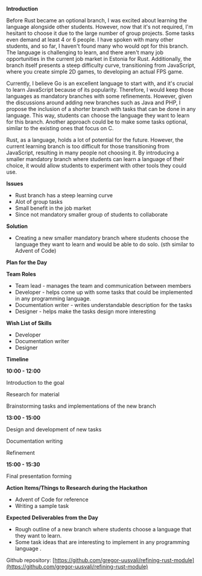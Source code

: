 **Introduction**

  

Before Rust became an optional branch, I was excited about learning the language alongside other students. However, now that it's not required, I'm hesitant to choose it due to the large number of group projects. Some tasks even demand at least 4 or 6 people. I have spoken with many other students, and so far, I haven't found many who would opt for this branch. The language is challenging to learn, and there aren't many job opportunities in the current job market in Estonia for Rust. Additionally, the branch itself presents a steep difficulty curve, transitioning from JavaScript, where you create simple 2D games, to developing an actual FPS game.

  

Currently, I believe Go is an excellent language to start with, and it's crucial to learn JavaScript because of its popularity. Therefore, I would keep those languages as mandatory branches with some refinements. However, given the discussions around adding new branches such as Java and PHP, I propose the inclusion of a shorter branch with tasks that can be done in any language. This way, students can choose the language they want to learn for this branch. Another approach could be to make some tasks optional, similar to the existing ones that focus on C.

  

Rust, as a language, holds a lot of potential for the future. However, the current learning branch is too difficult for those transitioning from JavaScript, resulting in many people not choosing it. By introducing a smaller mandatory branch where students can learn a language of their choice, it would allow students to experiment with other tools they could use. 

  

**Issues**

  

*   Rust branch has a steep learning curve
*   Alot of group tasks
*   Small benefit in the job market
*   Since not mandatory smaller group of students to collaborate

**Solution**

  

*   Creating a new smaller mandatory branch where students choose the language they want to learn and would be able to do solo. (sth similar to Advent of Code)

  

**Plan for the Day**

**Team Roles**



*   Team lead - manages the team and communication between members
*   Developer - helps come up with some tasks that could be implemented in any programming language.
*   Documentation writer - writes understandable description for the tasks
*   Designer - helps make the tasks design more interesting

**Wish List of Skills**

  

*   Developer
*   Documentation writer
*   Designer

  

**Timeline**

  

**10:00 - 12:00**

Introduction to the goal

Research for material 

Brainstorming tasks and implementations of the new branch

**13:00 - 15:00**

Design and development of new tasks 

Documentation writing

Refinement

**15:00 - 15:30**

Final presentation forming

**Action Items/Things to Research during the Hackathon**

  

*   Advent of Code for reference
*   Writing a sample task 

**Expected Deliverables from the Day**

  

*   Rough outline of a new branch where students choose a language that they want to learn.
*   Some task ideas that are interesting to implement in any programming language .

  

Github repository: [https://github.com/gregor-uusvali/refining-rust-module](https://github.com/gregor-uusvali/refining-rust-module)